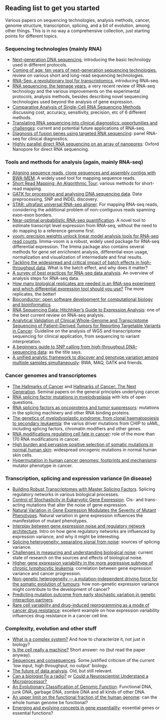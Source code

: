 ## Reading list to get you started

Various papers on sequencing technologies, analysis methods, cancer, genome
structure, transcription, splicing, and a bit of evolution, among other things.
This is in no way a comprehensive collection, just starting points for different
topics.

### Sequencing technologies (mainly RNA)

- [Next-generation DNA sequencing](https://doi.org/10.1038/nbt1486), introducing
  the basic technology used in different protocols.
- [Coming of age: ten years of next-generation sequencing
  technologies](https://doi.org/10.1038/nrg.2016.49), review on various short
  and long-read sequencing technologies.
- [RNA-Seq: a revolutionary tool for
  transcriptomics](https://doi.org/10.1038/nrg2484), introducing RNA-seq.
- [RNA sequencing: the teenage
  years](https://doi.org/10.1038/s41576-019-0150-2), a very recent review of
  RNA-seq technology and the various improvements on the experimental protocols,
  analysis methods, besides describing novel sequencing technologies used beyond
  the analysis of gene expression.
- [Comparative Analysis of Single-Cell RNA Sequencing
  Methods](https://doi.org/10.1016/j.molcel.2017.01.023) discussing cost,
  accuracy, sensitivity, precision, etc of 6 different methods.
- [Translating RNA sequencing into clinical diagnostics: opportunities and
  challenges](https://doi.org/10.1038/nrg.2016.10): current and potential future
  applications of RNA-seq.
- [Diagnosis of fusion genes using targeted RNA
  sequencing](https://doi.org/10.1038/s41467-019-09374-9): panel RNA-seq for
  clinical diagnostics.
- [Highly parallel direct RNA sequencing on an array of
  nanopores](https://doi.org/10.1038/nmeth.4577): Oxford Nanopore for direct RNA
  sequencing.

### Tools and methods for analysis (again, mainly RNA-seq)

- [Aligning sequence reads, clone sequences and assembly contigs with
  BWA-MEM](https://arxiv.org/abs/1303.3997). A widely used tool for mapping
  sequence reads.
- [Short Read Mapping: An Algorithmic
  Tour](https://doi.org/10.1109/JPROC.2015.2455551): various methods for
  short-read mapping.
- [GATK for processing and analysing DNA sequencing
  data](https://doi.org/10.1101/gr.107524.110). Data preprocessing, SNP and
  INDEL discovery.
- [STAR: ultrafast universal RNA-seq
  aligner](https://doi.org/10.1093/bioinformatics/bts635). For mapping RNA-seq
  reads, considering the additional problem of non-contiguous reads spanning
  exon-exon borders.
- [Near-optimal probabilistic RNA-seq
  quantification](https://doi.org/10.1038/nbt.3519). A novel tool to estimate
  transcript level expression from RNA-seq, without the need to do mapping to a
  reference genome first.
- [voom: precision weights unlock linear model analysis tools for RNA-seq read
  counts](https://doi.org/10.1186/gb-2014-15-2-r29). limma-voom is a robust,
  widely used package for RNA-seq differential expression. The limma package
  also contains several methods for gene set enrichment analysis, differential
  exon usage, normalization and visualization of intermediate and final results.
- [Tackling the widespread and critical impact of batch effects in
  high-throughput data](https://doi.org/10.1038/nrg2825). What is the batch
  effect, and why does it matter?
- [A survey of best practices for RNA-seq data
  analysis](https://doi.org/10.1186/s13059-016-0881-8). An overview of analysis
  steps for RNA-seq data.
- [How many biological replicates are needed in an RNA-seq experiment and which
  differential expression tool should you
  use?](https://doi.org/10.1261/rna.053959.115) The more replicates, the
  better!
- [Bioconductor: open software development for computational biology and
  bioinformatics](https://doi.org/10.1186/gb-2004-5-10-r80).
- [RNA Sequencing Data: Hitchhiker’s Guide to Expression
  Analysis](https://doi.org/10.1146/annurev-biodatasci-072018-021255): one of
  the best current review on RNA-seq analysis.
- [Analytical Validation of Clinical Whole-Genome and Transcriptome Sequencing
  of Patient-Derived Tumors for Reporting Targetable Variants in
  Cancer](https://doi.org/10.1016/j.jmoldx.2018.06.007): Guideline on the analysis of
  WGS and transcriptome sequencing for clinical application, from sequencing to
  variant interpretation.
- [A beginners guide to SNP calling from high-throughput DNA-sequencing
  data](https://doi.org/10.1007/s00439-012-1213-z): as the title says.
- [A unified analytic framework to discover and genotype variation among
  multiple samples simultaneously](https://doi.org/10.1038/ng.806): BWA, MAQ,
  GATK and friends.

### Cancer genomes and transcriptomes

- [The Hallmarks of Cancer](https://doi.org/10.1016/S0092-8674%2800%2981683-9)
  and [Hallmarks of Cancer: The Next
  Generation](https://doi.org/10.1016/j.cell.2011.02.013). Seminal papers on the
  general principles underlying cancer.
- [RNA splicing factor mutations in
  myelodysplasia](https://doi.org/10.1182/blood-2017-02-692715) with lots of
  open questions.
- [RNA splicing factors as oncoproteins and tumor
  suppressors](https://doi.org/10.1038/nrc.2016.51): mutations in the splicing
  machinery and other RNA binding proteins.
- [The genetics of myelodysplastic syndrome: from clonal haematopoiesis to
  secondary leukaemia](https://doi.org/10.1038/nrc.2016.112): the varius driver
  mutations from CHIP to sAML, including splicng factors, chromatin modifiers
  and other genes.
- [RNA modifications regulating cell fate in
  cancer](https://doi.org/10.1038/s41556-019-0319-0): role of the more than 170
  RNA modifications in cancer.
- [High burden and pervasive positive selection of somatic mutations in normal
  human skin](https://doi.org/10.1126/science.aaa6806): widespread oncogenic
  mutations in normal human skin cells.
- [Hypermutation in human cancer genomes: footprints and
  mechanisms](https://doi.org/10.1038/nrc3816): mutator phenotype in cancer.

### Transcription, splicing and expression variance (in disease)

- [Building Robust Transcriptomes with Master Splicing
  Factors](https://doi.org/10.1016/j.cell.2014.09.054). Splicing regulatory
  networks in various biological processes.
- [Control of Stochasticity in Eukaryotic Gene
  Expression](https://doi.org/10.1126/science.1098641). Cis- and trans-acting
  mutations that alter the noise of gene expression.
- [Natural Variation in Gene Expression Modulates the Severity of Mutant
  Phenotypes](https://doi.org/10.1016/j.cell.2015.06.037). Natural variation in
  gene expression influences the manifestation of mutant phenotypes.
- [Interplay between gene expression noise and regulatory network
  architecture](https://doi.org/10.1016/j.tig.2012.01.006). Intro on how gene
  regulatory networks are influenced by expression variance, and why it might be
  interesting.
- [Splicing heterogeneity: separating signal from
  noise](https://doi.org/10.1186/s13059-018-1467-4): sources of splicing
  variance.
- [Challenges in measuring and understanding biological
  noise](https://doi.org/10.1038/s41576-019-0130-6): current state of research
  on the sources and effects of biological noise.
- [Higher gene expression variability in the more aggressive subtype of chronic
  lymphocytic leukemia](https://doi.org/10.1186/s13073-014-0125-z): correlation
  between gene expression variance and cancer progression.
- [Non-genetic heterogeneity — a mutation-independent driving force for the
  somatic evolution of tumours](https://doi.org/10.1038/nrg2556): how
  non-genetic expression variance might contribute to the development of cancer?
- [Predicting mutation outcome from early stochastic variation in genetic
  interaction partners](https://doi.org/:10.1038/nature10665).
- [Rare cell variability and drug-induced reprogramming as a mode of cancer drug
  resistance](https://doi.org/10.1038/nature22794): excellent example on how
  expression variability influences drug resistance in a cancer cell line.

### Complexity, evolution and other stuff

- [What is a complex system?](https://doi.org/10.1007/s13194-012-0056-8) And how
  to characterize it, not just in biology?
- [Is the cell really a machine?](https://doi.org/10.1016/j.jtbi.2019.06.002)
  Short answer: no (but read the paper anyway).
- [Sequences and consequences](https://doi.org/10.1098/rstb.2009.0221). Some
  justified criticism of the current 'low input, high throughput, no output'
  biology.
- [The future of data analysis](https://www.jstor.org/stable/2237638). Old, but
  still relevant.
- [Can a biologist fix a
  radio?](https://doi.org/10.1016/S1535-6108%2802%2900133-2) or [Could a
  Neuroscientist Understand a
  Microprocessor?](https://doi.org/10.1371/journal.pcbi.1005268)
- [An Evolutionary Classification of Genomic
  Function](https://doi.org/10.1093/gbe/evv021). Functional DNA, junk DNA,
  garbage DNA, zombie DNA and all kinds of other DNA.
- [An upper limit on the functional fraction of the human
  genome](https://doi.org/10.1093/gbe/evx121): can the whole human genome be
  functional?
- [Emerging and evolving concepts in gene
  essentiality](https://doi.org/10.1038/nrg.2017.74): essential genes or
  essential functions?
